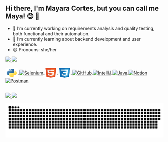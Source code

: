## Hi there, I'm Mayara Cortes, but you can call me Maya! 😊 👋


- 🔭 I’m currently working on requirements analysis and quality testing, both functional and their automation.
- 🌱 I’m currently learning about backend development and user experience.
- 😄 Pronouns: she/her

<div>
<a href="https://github.com/MayaSantor">
<img height="160em" src="https://github-readme-stats.vercel.app/api?username=MayaSantor&show_icons=true&theme=dracula&include_all_commits-true&count_private-true"> 
<img height="160em" src="https://github-readme-stats.vercel.app/api/top-langs/?username=MayaSantor&theme=dracula">
</div>

<div style="display: inline_block"><br>
  <img align="center" alt="Python" height="30" width="40" src="https://raw.githubusercontent.com/devicons/devicon/master/icons/python/python-original.svg">
  <img align="center" alt="Selenium" height="30" width="40" src="https://cdn.jsdelivr.net/gh/devicons/devicon@latest/icons/selenium/selenium-original.svg">
  <img align="center" alt="HTML" height="30" width="40" src="https://raw.githubusercontent.com/devicons/devicon/master/icons/html5/html5-original.svg">
  <img align="center" alt="CSS" height="30" width="40" src="https://raw.githubusercontent.com/devicons/devicon/master/icons/css3/css3-original.svg">
  <img align="center" alt="GitHub" height="30" width="40" src="https://cdn.jsdelivr.net/gh/devicons/devicon@latest/icons/github/github-original.svg">
  <img align="center" alt="IntelliJ" height="30" width="40" src="https://cdn.jsdelivr.net/gh/devicons/devicon@latest/icons/intellij/intellij-original.svg">
  <img align="center" alt="Java" height="30" width="40" src="https://cdn.jsdelivr.net/gh/devicons/devicon@latest/icons/java/java-original.svg">
  <img align="center" alt="Notion" height="30" width="40" src="https://cdn.jsdelivr.net/gh/devicons/devicon@latest/icons/notion/notion-original.svg">
  <img align="center" alt="Postman" height="30" width="40" src="https://cdn.jsdelivr.net/gh/devicons/devicon@latest/icons/postman/postman-original.svg">
</div>

##

<div> 
  <a href="https://www.linkedin.com/in/mayarasrcortes/" target="_blank"><img src="https://img.shields.io/badge/-LinkedIn-%230077B5?style=for-the-badge&logo=linkedin&logoColor=white" target="_blank">
  <a href = "mailto:mayarasrcortes@gmail.com"><img src="https://img.shields.io/badge/-Gmail-%23333?style=for-the-badge&logo=gmail&logoColor=white" target="_blank"></a>
</div>

<picture>
  <source media="(prefers-color-scheme: dracula)" srcset="https://raw.githubusercontent.com/MayarSantos/MayaSantor/output/github-contribution-grid-snake-dark.svg">
  <source media="(prefers-color-scheme: dracula)" srcset="https://raw.githubusercontent.com/MayarSantos/MayaSantor/output/github-contribution-grid-snake.svg">
</picture>

![Snake animation](https://github.com/MayaSantor/MayaSantor/blob/output/github-contribution-grid-snake.svg)

